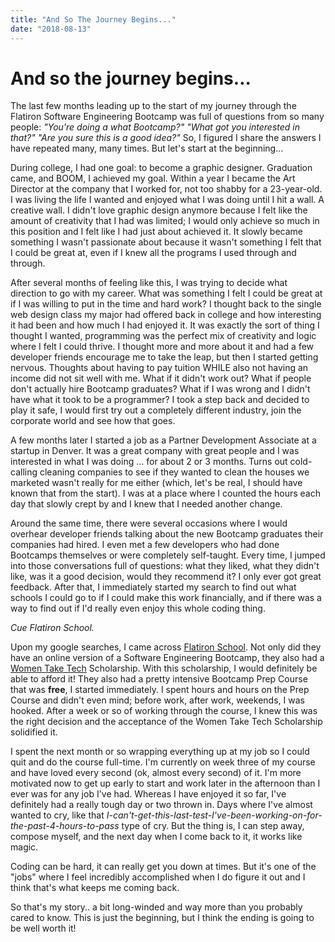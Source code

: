 ```yaml
---
title: "And So The Journey Begins..."
date: "2018-08-13"
---
```


# And so the journey begins...
The last few months leading up to the start of my journey through the Flatiron Software Engineering Bootcamp was full of questions from so many people:
*"You're doing a what Bootcamp?"*
*"What got you interested in that?"*
*"Are you sure this is a good idea?"*
So, I figured I share the answers I have repeated many, many times. But let's start at the beginning...

During college, I had one goal: to become a graphic designer. Graduation came, and BOOM, I achieved my goal. Within a year I became the Art Director at the company that I worked for, not too shabby for a 23-year-old. I was living the life I wanted and enjoyed what I was doing until I hit a wall. A creative wall. I didn't love graphic design anymore because I felt like the amount of creativity that I had was limited; I would only achieve so much in this position and I felt like I had just about achieved it. It slowly became something I wasn't passionate about because it wasn't something I felt that I could be great at, even if I knew all the programs I used through and through.

After several months of feeling like this, I was trying to decide what direction to go with my career. What was something I felt I could be great at if I was willing to put in the time and hard work? I thought back to the single web design class my major had offered back in college and how interesting it had been and how much I had enjoyed it. It was exactly the sort of thing I thought I wanted, programming was the perfect mix of creativity and logic where I felt I could thrive. I thought more and more about it and had a few developer friends encourage me to take the leap, but then I started getting nervous. Thoughts about having to pay tuition WHILE also not having an income did not sit well with me. What if it didn't work out? What if people don't actually hire Bootcamp graduates? What if I was wrong and I didn't have what it took to be a programmer? I took a step back and decided to play it safe, I would first try out a completely different industry, join the corporate world and see how that goes.

A few months later I started a job as a Partner Development Associate at a startup in Denver. It was a great company with great people and I was interested in what I was doing ... for about 2 or 3 months. Turns out cold-calling cleaning companies to see if they wanted to clean the houses we marketed wasn't really for me either (which, let's be real, I should have known that from the start). I was at a place where I counted the hours each day that slowly crept by and I knew that I needed another change.

Around the same time, there were several occasions where I would overhear developer friends talking about the new Bootcamp graduates their companies had hired. I even met a few developers who had done Bootcamps themselves or were completely self-taught. Every time, I jumped into those conversations full of questions: what they liked, what they didn't like, was it a good decision, would they recommend it? I only ever got great feedback. After that, I immediately started my search to find out what schools I could go to if I could make this work financially, and if there was a way to find out if I'd really even enjoy this whole coding thing.

*Cue Flatiron School.*

Upon my google searches, I came across [Flatiron School](https://flatironschool.com/). Not only did they have an online version of a Software Engineering Bootcamp, they also had a [Women Take Tech](https://flatironschool.com/scholarships/) Scholarship. With this scholarship, I would definitely be able to afford it! They also had a pretty intensive Bootcamp Prep Course that was **free**, I started immediately. I spent hours and hours on the Prep Course and didn't even mind; before work, after work, weekends, I was hooked. After a week or so of working through the course, I knew this was the right decision and the acceptance of the Women Take Tech Scholarship solidified it.

I spent the next month or so wrapping everything up at my job so I could quit and do the course full-time. I'm currently on week three of my course and have loved every second (ok, almost every second) of it. I'm more motivated now to get up early to start and work later in the afternoon than I ever was for any job I've had. Whereas I have enjoyed it so far, I've definitely had a really tough day or two thrown in. Days where I've almost wanted to cry, like that *I-can't-get-this-last-test-I've-been-working-on-for-the-past-4-hours-to-pass* type of cry. But the thing is, I can step away, compose myself, and the next day when I come back to it, it works like magic.

Coding can be hard, it can really get you down at times. But it's one of the "jobs" where I feel incredibly accomplished when I do figure it out and I think that's what keeps me coming back.

So that's my story.. a bit long-winded and way more than you probably cared to know. This is just the beginning, but I think the ending is going to be well worth it!
